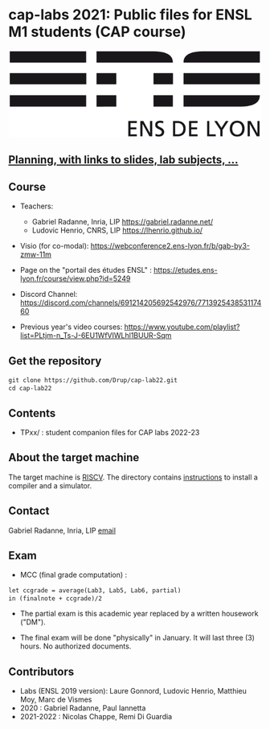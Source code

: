 # cap-labs 2021: Public files for ENSL M1 students (CAP course)

![ensllogo](logos/logo_ensl.png)

## [Planning, with links to slides, lab subjects, ...](PLANNING.md)

## Course

* Teachers:
  - Gabriel Radanne, Inria, LIP https://gabriel.radanne.net/
  - Ludovic Henrio, CNRS, LIP https://lhenrio.github.io/

* Visio (for co-modal): https://webconference2.ens-lyon.fr/b/gab-by3-zmw-11m
* Page on the "portail des études ENSL" : https://etudes.ens-lyon.fr/course/view.php?id=5249
* Discord Channel: https://discord.com/channels/691214205692542976/771392543853117460
* Previous year's video courses: https://www.youtube.com/playlist?list=PLtjm-n_Ts-J-6EU1WfVIWLhl1BUUR-Sqm

## Get the repository

```
git clone https://github.com/Drup/cap-lab22.git
cd cap-lab22
```

## Contents

   * TPxx/     : student companion files for CAP labs 2022-23

## About the target machine

The target machine is [RISCV](https://riscv.org/).
The directory contains [instructions](INSTALL.md) to install a compiler and a simulator.

## Contact

Gabriel Radanne, Inria, LIP [email](mailto:gabriel.radanne@ens-lyon.fr)

## Exam 

* MCC (final grade computation) : 
```
let ccgrade = average(Lab3, Lab5, Lab6, partial)
in (finalnote + ccgrade)/2
```
* The partial exam is this academic year replaced by a written housework ("DM").

* The final exam will be done "physically" in January. It will last three (3) hours. No authorized documents.

## Contributors

  * Labs (ENSL 2019 version): Laure Gonnord, Ludovic Henrio, Matthieu Moy, Marc de Vismes
  * 2020 : Gabriel Radanne, Paul Iannetta
  * 2021-2022 : Nicolas Chappe, Remi Di Guardia
